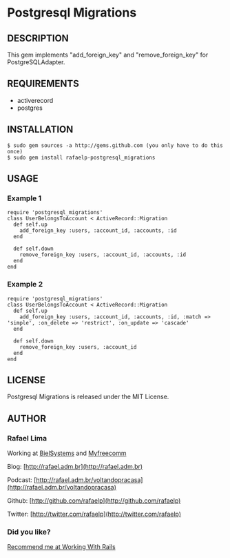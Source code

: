 # Postgresql Migrations

## DESCRIPTION

This gem implements "add\_foreign\_key" and "remove\_foreign\_key" for PostgreSQLAdapter.

## REQUIREMENTS

* activerecord
* postgres

## INSTALLATION

    $ sudo gem sources -a http://gems.github.com (you only have to do this once)
    $ sudo gem install rafaelp-postgresql_migrations

## USAGE

### Example 1

    require 'postgresql_migrations'
    class UserBelongsToAccount < ActiveRecord::Migration
      def self.up
        add_foreign_key :users, :account_id, :accounts, :id
      end

      def self.down
        remove_foreign_key :users, :account_id, :accounts, :id
      end
    end

### Example 2

    require 'postgresql_migrations'
    class UserBelongsToAccount < ActiveRecord::Migration
      def self.up
        add_foreign_key :users, :account_id, :accounts, :id, :match => 'simple', :on_delete => 'restrict', :on_update => 'cascade'
      end

      def self.down
        remove_foreign_key :users, :account_id
      end
    end

## LICENSE

Postgresql Migrations is released under the MIT License.

## AUTHOR

### **Rafael Lima**

Working at [BielSystems](http://bielsystems.com.br) and [Myfreecomm](http://myfreecomm.com.br)

Blog: [http://rafael.adm.br](http://rafael.adm.br)

Podcast: [http://rafael.adm.br/voltandopracasa](http://rafael.adm.br/voltandopracasa)

Github: [http://github.com/rafaelp](http://github.com/rafaelp)

Twitter: [http://twitter.com/rafaelp](http://twitter.com/rafaelp)

### Did you like?

[Recommend me at Working With Rails](http://workingwithrails.com/recommendation/new/person/14248-rafael-lima)
